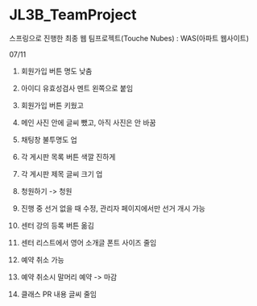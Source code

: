 # JL3B_TeamProject
스프링으로 진행한 최종 웹 팀프로젝트(Touche Nubes) : WAS(아파트 웹사이트)









07/11



1. 회원가입 버튼 명도 낮춤

2. 아이디 유효성검사 멘트 왼쪽으로 붙임

3. 회원가입 버튼 키웠고

4. 메인 사진 안에 글씨 뺐고, 아직 사진은 안 바꿈

5. 채팅창 불투명도 업

6. 각 게시판 목록 버튼 색깔 진하게

7. 각 게시판 제목 글씨 크기 업

8. 청원하기 -> 청원

9. 진행 중 선거 없을 때 수정, 관리자 페이지에서만 선거 개시 가능

10. 센터 강의 등록 버튼 옮김

11. 센터 리스트에서 영어 소개글 폰트 사이즈 줄임

12. 예약 취소 가능

13. 예약 취소시 말머리 예약 -> 마감

14. 클래스 PR 내용 글씨 줄임



